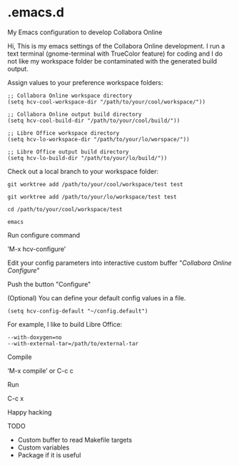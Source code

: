 # .emacs.d
My Emacs configuration to develop Collabora Online

Hi, This is my emacs settings of the Collabora Online development.
I run a text terminal (gnome-terminal with TrueColor feature)
for coding and I do not like my workspace folder be contaminated with
the generated build output.

Assign values to your preference workspace folders:
```
;; Collabora Online workspace directory
(setq hcv-cool-workspace-dir "/path/to/your/cool/workspace/"))

;; Collabora Online output build directory
(setq hcv-cool-build-dir "/path/to/your/cool/build/"))

;; Libre Office workspace directory
(setq hcv-lo-workspace-dir "/path/to/your/lo/worspace/"))

;; Libre Office output build directory
(setq hcv-lo-build-dir "/path/to/your/lo/build/"))
```

Check out a local branch to your workspace folder:
```
git worktree add /path/to/your/cool/workspace/test test

git worktree add /path/to/your/lo/workspace/test test

cd /path/to/your/cool/workspace/test

emacs
```

Run configure command

‘M-x hcv-configure’

Edit your config parameters into interactive custom buffer
"*Collabora Online Configure*"

Push the button "Configure"

(Optional) You can define your default config values
in a file.
```
(setq hcv-config-default "~/config.default")
```

For example, I like to build Libre Office:
```
--with-doxygen=no
--with-external-tar=/path/to/external-tar
```

Compile

‘M-x compile’ or C-c c

Run

C-c x

Happy hacking


TODO
* Custom buffer to read Makefile targets
* Custom variables
* Package if it is useful